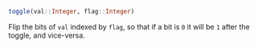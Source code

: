 ```julia
toggle(val::Integer, flag::Integer)
```

Flip the bits of `val` indexed by `flag`, so that if a bit is `0` it will be `1` after the toggle, and vice-versa.
